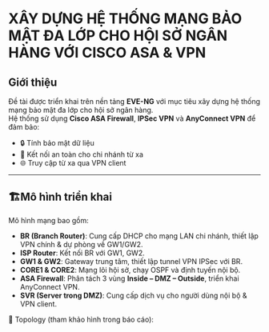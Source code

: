 # XÂY DỰNG HỆ THỐNG MẠNG BẢO MẬT ĐA LỚP CHO HỘI SỞ NGÂN HÀNG VỚI CISCO ASA & VPN

## Giới thiệu
Đề tài được triển khai trên nền tảng **EVE-NG** với mục tiêu xây dựng hệ thống mạng bảo mật đa lớp cho hội sở ngân hàng.  
Hệ thống sử dụng **Cisco ASA Firewall**, **IPSec VPN** và **AnyConnect VPN** để đảm bảo:
- 🔒 Tính bảo mật dữ liệu  
- 📡 Kết nối an toàn cho chi nhánh từ xa  
- 🌐 Truy cập từ xa qua VPN client  

---

## 🏗Mô hình triển khai
Mô hình mạng bao gồm:
- **BR (Branch Router)**: Cung cấp DHCP cho mạng LAN chi nhánh, thiết lập VPN chính & dự phòng về GW1/GW2.  
- **ISP Router**: Kết nối BR với GW1, GW2.  
- **GW1 & GW2**: Gateway trung tâm, thiết lập tunnel VPN IPSec với BR.  
- **CORE1 & CORE2**: Mạng lõi hội sở, chạy OSPF và định tuyến nội bộ.  
- **ASA Firewall**: Phân tách 3 vùng **Inside – DMZ – Outside**, triển khai AnyConnect VPN.  
- **SVR (Server trong DMZ)**: Cung cấp dịch vụ cho người dùng nội bộ & VPN client.  

📌 Topology (tham khảo hình trong báo cáo):  
